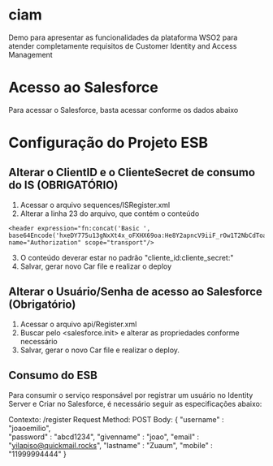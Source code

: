 # ciam
Demo para apresentar as funcionalidades da plataforma WSO2 para atender completamente requisitos de Customer Identity and Access Management

# Acesso ao Salesforce

Para acessar o Salesforce, basta acessar conforme os dados abaixo

# Configuração do Projeto ESB

## Alterar o ClientID e o ClienteSecret de consumo do IS (OBRIGATÓRIO)

1. Acessar o arquivo sequences/ISRegister.xml
2. Alterar a linha 23 do arquivo, que contém o conteúdo
```
<header expression="fn:concat('Basic ', base64Encode('hxeDY775u13gNxXt4x_oFXHX69oa:He8Y2apncV9iiF_rOw1T2NbCdToa'))" name="Authorization" scope="transport"/>
```
3. O conteúdo deverar estar no padrão "cliente_id:cliente_secret:"
4. Salvar, gerar novo Car file e realizar o deploy

## Alterar o Usuário/Senha de acesso ao Salesforce (Obrigatório)

1. Acessar o arquivo api/Register.xml
2. Buscar pelo <salesforce.init> e alterar as propriedades conforme necessário
3. Salvar, gerar o novo Car file e realizar o deploy.

## Consumo do ESB

Para consumir o serviço responsável por registrar um usuário no Identity Server e Criar no Salesforce, é necessário seguir as especificações abaixo:

Contexto: /register
Request Method: POST
Body: 
{
	"username" : "joaoemilio",		
	"password" : "abcd1234",
	"givenname" : "joao",
	"email" : "yilapiso@quickmail.rocks",
	"lastname" : "Zuaum",
	"mobile" : "11999994444"
}
